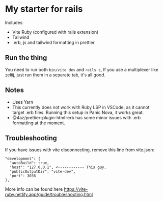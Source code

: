# My starter for rails

Includes:

- Vite Ruby (configured with rails extension)
- Tailwind
- .erb, js and tailwind formatting in prettier

## Run the thing

You need to run both `bin/vite dev` and `rails s`, If you use a multiplexer like zeliij, just run them in a separate tab, it's all good.

## Notes

- Uses Yarn
- This currently does not work with Ruby LSP in VSCode, as it cannot target .erb files.
  Running this setup in Panic Nova, it works great.
- @4az/prettier-plugin-html-erb has some minor issues with .erb formatting at the moment.

## Troubleshooting

If you have issues with vite disconnecting, remove this line from vite.json:

```
"development": {
  "autoBuild": true,
  "host": "127.0.0.1", <------------ This guy.
  "publicOutputDir": "vite-dev",
  "port": 3036
},
```

More info can be found here https://vite-ruby.netlify.app/guide/troubleshooting.html
